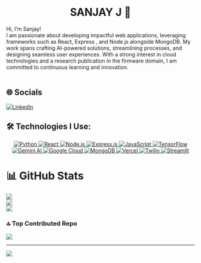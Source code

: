 <div align="center">
  <h1> SANJAY J 💫</h1>
</div>
Hi, I’m Sanjay!<br>I am passionate about developing impactful web applications, leveraging frameworks such as React, Express , and Node.js alongside MongoDB. My work spans crafting AI-powered solutions, streamlining processes, and designing seamless user experiences. With a strong interest in cloud technologies and a research publication in the firmware domain, I am committed to continuous learning and innovation.<br><br>


## 🌐 Socials
[![LinkedIn](https://img.shields.io/badge/LinkedIn-%230077B5.svg?logo=linkedin&logoColor=white)](https://linkedin.com/in/sanjayj08) 

## 🛠️ Technologies I Use:

<div align="center">
  <a href="https://www.python.org" target="_blank">
    <img src="https://img.shields.io/badge/Python-3670A0?style=for-the-badge&logo=python&logoColor=ffdd54" alt="Python">
  </a>
  <a href="https://reactjs.org" target="_blank">
    <img src="https://img.shields.io/badge/React-%2320232a.svg?style=for-the-badge&logo=react&logoColor=%2361DAFB" alt="React">
  </a>
  <a href="https://nodejs.org" target="_blank">
    <img src="https://img.shields.io/badge/Node.js-6DA55F?style=for-the-badge&logo=node.js&logoColor=white" alt="Node.js">
  </a>
  <a href="https://expressjs.com" target="_blank">
    <img src="https://img.shields.io/badge/Express.js-%23404d59.svg?style=for-the-badge&logo=express&logoColor=%2361DAFB" alt="Express.js">
  </a>
  <a href="https://developer.mozilla.org/en-US/docs/Web/JavaScript" target="_blank">
    <img src="https://img.shields.io/badge/JavaScript-%23323330.svg?style=for-the-badge&logo=javascript&logoColor=%23F7DF1E" alt="JavaScript">
  </a>
  <a href="https://www.tensorflow.org" target="_blank">
    <img src="https://img.shields.io/badge/TensorFlow-%23FF6F00.svg?style=for-the-badge&logo=TensorFlow&logoColor=white" alt="TensorFlow">
  </a>
  <a href="https://gemini.google.com/intl/en_us/ai/" target="_blank">
    <img src="https://img.shields.io/badge/Gemini%20AI-4285F4?style=for-the-badge&logo=google&logoColor=white" alt="Gemini AI">
  </a>
  <a href="https://cloud.google.com" target="_blank">
    <img src="https://img.shields.io/badge/Google%20Cloud-%234285F4.svg?style=for-the-badge&logo=google-cloud&logoColor=white" alt="Google Cloud">
  </a>
  <a href="https://www.mongodb.com" target="_blank">
    <img src="https://img.shields.io/badge/MongoDB-%234ea94b.svg?style=for-the-badge&logo=mongodb&logoColor=white" alt="MongoDB">
  </a>
  <a href="https://vercel.com" target="_blank">
    <img src="https://img.shields.io/badge/Vercel-%23000000.svg?style=for-the-badge&logo=vercel&logoColor=white" alt="Vercel">
  </a>
  <a href="https://www.twilio.com" target="_blank">
    <img src="https://img.shields.io/badge/Twilio-F22F46?style=for-the-badge&logo=twilio&logoColor=white" alt="Twilio">
  </a>
  <a href="https://streamlit.io" target="_blank">
    <img src="https://img.shields.io/badge/Streamlit-%23FE4B4B.svg?style=for-the-badge&logo=streamlit&logoColor=white" alt="Streamlit">
  </a>
</div>



# 📊 GitHub Stats
![](https://github-readme-stats.vercel.app/api?username=sanjayjr8&theme=dark&hide_border=false&include_all_commits=false&count_private=false)<br/>
![](https://github-readme-streak-stats.herokuapp.com/?user=sanjayjr8&theme=dark&hide_border=false)<br/>
![](https://github-readme-stats.vercel.app/api/top-langs/?username=sanjayjr8&theme=dark&hide_border=false&include_all_commits=false&count_private=false&layout=compact)

### 🔝 Top Contributed Repo
![](https://github-contributor-stats.vercel.app/api?username=sanjayjr8&limit=5&theme=dark&combine_all_yearly_contributions=true)

---
[![](https://visitcount.itsvg.in/api?id=sanjayjr8&icon=0&color=0)](https://visitcount.itsvg.in)

